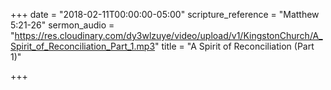 +++
date = "2018-02-11T00:00:00-05:00"
scripture_reference = "Matthew 5:21-26"
sermon_audio = "https://res.cloudinary.com/dy3wlzuye/video/upload/v1/KingstonChurch/A_Spirit_of_Reconciliation_Part_1.mp3"
title = "A Spirit of Reconciliation (Part 1)"

+++
